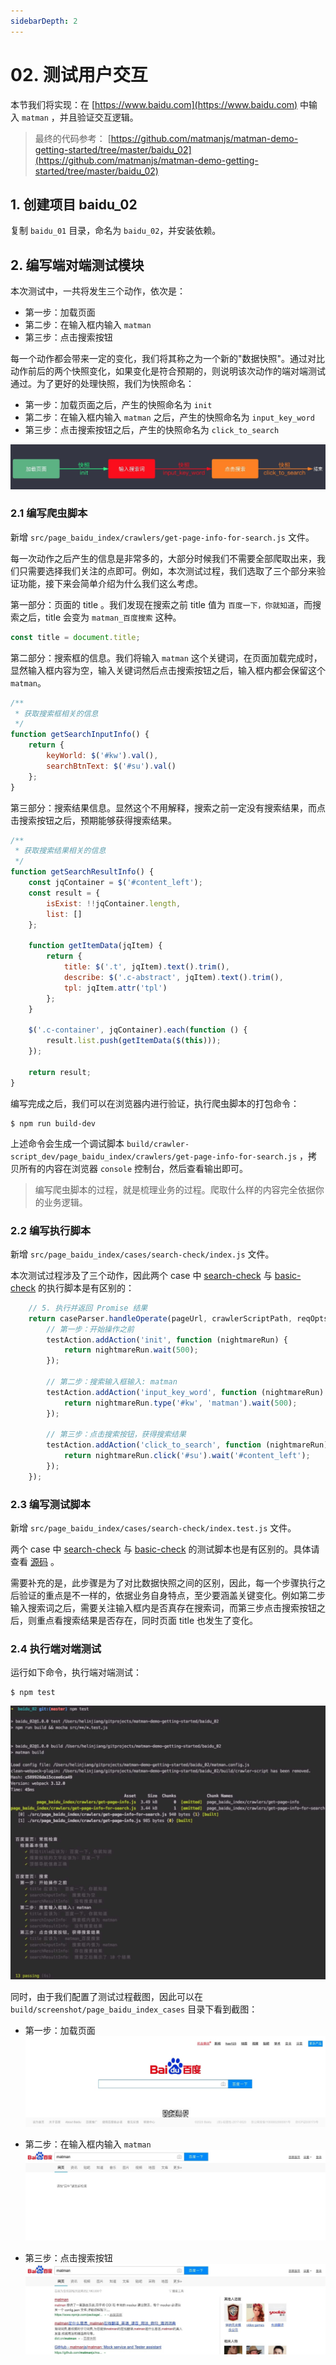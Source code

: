```yaml
---
sidebarDepth: 2
---
```


# 02. 测试用户交互

本节我们将实现：在 [https://www.baidu.com](https://www.baidu.com) 中输入 `matman` ，并且验证交互逻辑。

> 最终的代码参考： [https://github.com/matmanjs/matman-demo-getting-started/tree/master/baidu_02](https://github.com/matmanjs/matman-demo-getting-started/tree/master/baidu_02)

## 1. 创建项目 baidu_02

复制 `baidu_01` 目录，命名为 `baidu_02`，并安装依赖。

## 2. 编写端对端测试模块

本次测试中，一共将发生三个动作，依次是：

- 第一步：加载页面
- 第二步：在输入框内输入 `matman`
- 第三步：点击搜索按钮

每一个动作都会带来一定的变化，我们将其称之为一个新的"数据快照"。通过对比动作前后的两个快照变化，如果变化是符合预期的，则说明该次动作的端对端测试通过。为了更好的处理快照，我们为快照命名：

- 第一步：加载页面之后，产生的快照命名为 `init`
- 第二步：在输入框内输入 `matman` 之后，产生的快照命名为 `input_key_word`
- 第三步：点击搜索按钮之后，产生的快照命名为 `click_to_search`

![](./img/baidu_02_01.jpg)

### 2.1 编写爬虫脚本

新增 `src/page_baidu_index/crawlers/get-page-info-for-search.js` 文件。

每一次动作之后产生的信息是非常多的，大部分时候我们不需要全部爬取出来，我们只需要选择我们关注的点即可。例如，本次测试过程，我们选取了三个部分来验证功能，接下来会简单介绍为什么我们这么考虑。

第一部分：页面的 title 。我们发现在搜索之前 title 值为 `百度一下，你就知道`，而搜索之后，title 会变为 `matman_百度搜索` 这种。

```js
const title = document.title;
```

第二部分：搜索框的信息。我们将输入 `matman` 这个关键词，在页面加载完成时，显然输入框内容为空，输入关键词然后点击搜索按钮之后，输入框内都会保留这个 `matman`。

```js
/**
 * 获取搜索框相关的信息
 */
function getSearchInputInfo() {
    return {
        keyWorld: $('#kw').val(),
        searchBtnText: $('#su').val()
    };
}
```

第三部分：搜索结果信息。显然这个不用解释，搜索之前一定没有搜索结果，而点击搜索按钮之后，预期能够获得搜索结果。

```js
/**
 * 获取搜索结果相关的信息
 */
function getSearchResultInfo() {
    const jqContainer = $('#content_left');
    const result = {
        isExist: !!jqContainer.length,
        list: []
    };

    function getItemData(jqItem) {
        return {
            title: $('.t', jqItem).text().trim(),
            describe: $('.c-abstract', jqItem).text().trim(),
            tpl: jqItem.attr('tpl')
        };
    }

    $('.c-container', jqContainer).each(function () {
        result.list.push(getItemData($(this)));
    });

    return result;
}
```

编写完成之后，我们可以在浏览器内进行验证，执行爬虫脚本的打包命令：

```
$ npm run build-dev
```

上述命令会生成一个调试脚本 `build/crawler-script_dev/page_baidu_index/crawlers/get-page-info-for-search.js` ，拷贝所有的内容在浏览器 `console` 控制台，然后查看输出即可。

> 编写爬虫脚本的过程，就是梳理业务的过程。爬取什么样的内容完全依据你的业务逻辑。

### 2.2 编写执行脚本

新增 `src/page_baidu_index/cases/search-check/index.js` 文件。

本次测试过程涉及了三个动作，因此两个 case 中 [search-check](https://github.com/matmanjs/matman-demo-getting-started/blob/master/baidu_02/src/page_baidu_index/cases/search-check/index.js) 与 [basic-check](https://github.com/matmanjs/matman-demo-getting-started/blob/master/baidu_01/src/page_baidu_index/cases/basic-check/index.js) 的执行脚本是有区别的：

```js
    // 5. 执行并返回 Promise 结果
    return caseParser.handleOperate(pageUrl, crawlerScriptPath, reqOpts, (testAction) => {
        // 第一步：开始操作之前
        testAction.addAction('init', function (nightmareRun) {
            return nightmareRun.wait(500);
        });

        // 第二步：搜索输入框输入: matman
        testAction.addAction('input_key_word', function (nightmareRun) {
            return nightmareRun.type('#kw', 'matman').wait(500);
        });

        // 第三步：点击搜索按钮，获得搜索结果
        testAction.addAction('click_to_search', function (nightmareRun) {
            return nightmareRun.click('#su').wait('#content_left');
        });
    });
```

### 2.3 编写测试脚本

新增 `src/page_baidu_index/cases/search-check/index.test.js` 文件。

两个 case 中 [search-check](https://github.com/matmanjs/matman-demo-getting-started/blob/master/baidu_02/src/page_baidu_index/cases/search-check/index.test.js) 与 [basic-check](https://github.com/matmanjs/matman-demo-getting-started/blob/master/baidu_01/src/page_baidu_index/cases/basic-check/index.test.js) 的测试脚本也是有区别的。具体请查看 [源码](https://github.com/matmanjs/matman-demo-getting-started/blob/master/baidu_01/src/page_baidu_index/cases/basic-check/index.test.js) 。

需要补充的是，此步骤是为了对比数据快照之间的区别，因此，每一个步骤执行之后验证的重点是不一样的，依据业务自身特点，至少要涵盖关键变化。例如第二步输入搜索词之后，需要关注输入框内是否真存在搜索词，而第三步点击搜索按钮之后，则重点看搜索结果是否存在，同时页面 title 也发生了变化。

### 2.4 执行端对端测试

运行如下命令，执行端对端测试：

```
$ npm test
```

![](./img/baidu_02_02.jpg)

同时，由于我们配置了测试过程截图，因此可以在 `build/screenshot/page_baidu_index_cases` 目录下看到截图：

- 第一步：加载页面
![](./img/baidu_02_search-check_1.jpg)

- 第二步：在输入框内输入 `matman`
![](./img/baidu_02_search-check_2.jpg)

- 第三步：点击搜索按钮
![](./img/baidu_02_search-check_3.jpg)